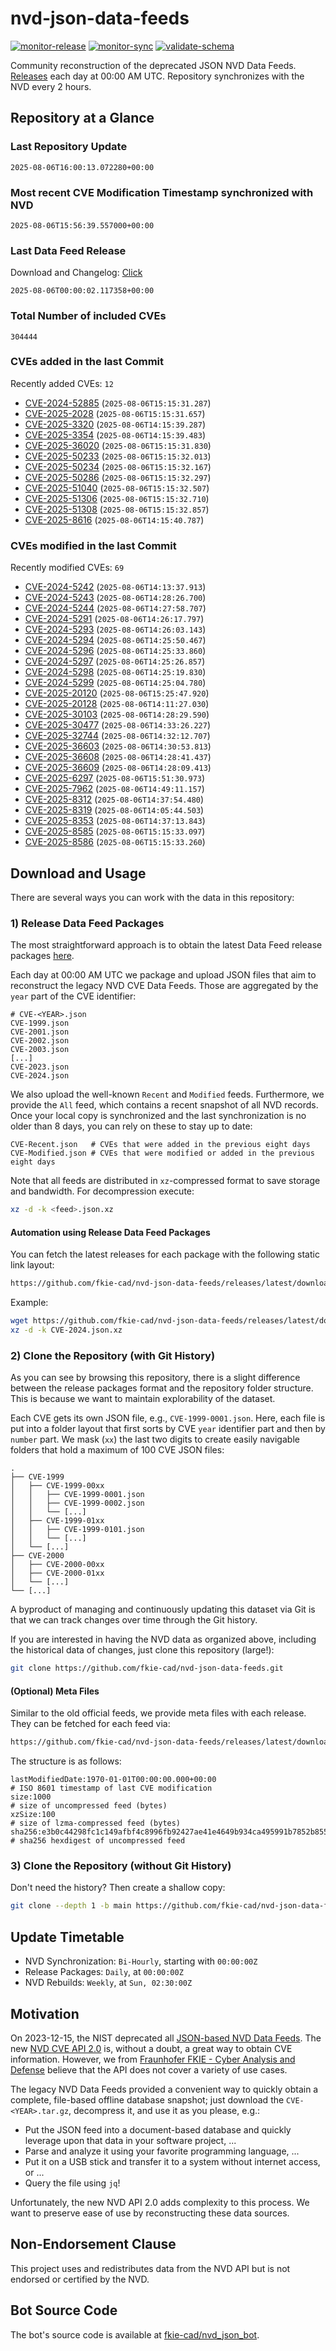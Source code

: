 # nvd-json-data-feeds

[![monitor-release](https://github.com/fkie-cad/nvd-json-data-feeds/actions/workflows/monitor_release.yml/badge.svg)](https://github.com/fkie-cad/nvd-json-data-feeds/actions/workflows/monitor_release.yml)
[![monitor-sync](https://github.com/fkie-cad/nvd-json-data-feeds/actions/workflows/monitor_sync.yml/badge.svg)](https://github.com/fkie-cad/nvd-json-data-feeds/actions/workflows/monitor_sync.yml)
[![validate-schema](https://github.com/fkie-cad/nvd-json-data-feeds/actions/workflows/validate_schema.yml/badge.svg)](https://github.com/fkie-cad/nvd-json-data-feeds/actions/workflows/validate_schema.yml)

Community reconstruction of the deprecated JSON NVD Data Feeds.
[Releases](https://github.com/fkie-cad/nvd-json-data-feeds/releases/latest) each day at 00:00 AM UTC.
Repository synchronizes with the NVD every 2 hours.

## Repository at a Glance

### Last Repository Update

```plain
2025-08-06T16:00:13.072280+00:00
```

### Most recent CVE Modification Timestamp synchronized with NVD

```plain
2025-08-06T15:56:39.557000+00:00
```

### Last Data Feed Release

Download and Changelog: [Click](https://github.com/fkie-cad/nvd-json-data-feeds/releases/latest)

```plain
2025-08-06T00:00:02.117358+00:00
```

### Total Number of included CVEs

```plain
304444
```

### CVEs added in the last Commit

Recently added CVEs: `12`

- [CVE-2024-52885](CVE-2024/CVE-2024-528xx/CVE-2024-52885.json) (`2025-08-06T15:15:31.287`)
- [CVE-2025-2028](CVE-2025/CVE-2025-20xx/CVE-2025-2028.json) (`2025-08-06T15:15:31.657`)
- [CVE-2025-3320](CVE-2025/CVE-2025-33xx/CVE-2025-3320.json) (`2025-08-06T14:15:39.287`)
- [CVE-2025-3354](CVE-2025/CVE-2025-33xx/CVE-2025-3354.json) (`2025-08-06T14:15:39.483`)
- [CVE-2025-36020](CVE-2025/CVE-2025-360xx/CVE-2025-36020.json) (`2025-08-06T15:15:31.830`)
- [CVE-2025-50233](CVE-2025/CVE-2025-502xx/CVE-2025-50233.json) (`2025-08-06T15:15:32.013`)
- [CVE-2025-50234](CVE-2025/CVE-2025-502xx/CVE-2025-50234.json) (`2025-08-06T15:15:32.167`)
- [CVE-2025-50286](CVE-2025/CVE-2025-502xx/CVE-2025-50286.json) (`2025-08-06T15:15:32.297`)
- [CVE-2025-51040](CVE-2025/CVE-2025-510xx/CVE-2025-51040.json) (`2025-08-06T15:15:32.507`)
- [CVE-2025-51306](CVE-2025/CVE-2025-513xx/CVE-2025-51306.json) (`2025-08-06T15:15:32.710`)
- [CVE-2025-51308](CVE-2025/CVE-2025-513xx/CVE-2025-51308.json) (`2025-08-06T15:15:32.857`)
- [CVE-2025-8616](CVE-2025/CVE-2025-86xx/CVE-2025-8616.json) (`2025-08-06T14:15:40.787`)


### CVEs modified in the last Commit

Recently modified CVEs: `69`

- [CVE-2024-5242](CVE-2024/CVE-2024-52xx/CVE-2024-5242.json) (`2025-08-06T14:13:37.913`)
- [CVE-2024-5243](CVE-2024/CVE-2024-52xx/CVE-2024-5243.json) (`2025-08-06T14:28:26.700`)
- [CVE-2024-5244](CVE-2024/CVE-2024-52xx/CVE-2024-5244.json) (`2025-08-06T14:27:58.707`)
- [CVE-2024-5291](CVE-2024/CVE-2024-52xx/CVE-2024-5291.json) (`2025-08-06T14:26:17.797`)
- [CVE-2024-5293](CVE-2024/CVE-2024-52xx/CVE-2024-5293.json) (`2025-08-06T14:26:03.143`)
- [CVE-2024-5294](CVE-2024/CVE-2024-52xx/CVE-2024-5294.json) (`2025-08-06T14:25:50.467`)
- [CVE-2024-5296](CVE-2024/CVE-2024-52xx/CVE-2024-5296.json) (`2025-08-06T14:25:33.860`)
- [CVE-2024-5297](CVE-2024/CVE-2024-52xx/CVE-2024-5297.json) (`2025-08-06T14:25:26.857`)
- [CVE-2024-5298](CVE-2024/CVE-2024-52xx/CVE-2024-5298.json) (`2025-08-06T14:25:19.830`)
- [CVE-2024-5299](CVE-2024/CVE-2024-52xx/CVE-2024-5299.json) (`2025-08-06T14:25:04.780`)
- [CVE-2025-20120](CVE-2025/CVE-2025-201xx/CVE-2025-20120.json) (`2025-08-06T15:25:47.920`)
- [CVE-2025-20128](CVE-2025/CVE-2025-201xx/CVE-2025-20128.json) (`2025-08-06T14:11:27.030`)
- [CVE-2025-30103](CVE-2025/CVE-2025-301xx/CVE-2025-30103.json) (`2025-08-06T14:28:29.590`)
- [CVE-2025-30477](CVE-2025/CVE-2025-304xx/CVE-2025-30477.json) (`2025-08-06T14:33:26.227`)
- [CVE-2025-32744](CVE-2025/CVE-2025-327xx/CVE-2025-32744.json) (`2025-08-06T14:32:12.707`)
- [CVE-2025-36603](CVE-2025/CVE-2025-366xx/CVE-2025-36603.json) (`2025-08-06T14:30:53.813`)
- [CVE-2025-36608](CVE-2025/CVE-2025-366xx/CVE-2025-36608.json) (`2025-08-06T14:28:41.437`)
- [CVE-2025-36609](CVE-2025/CVE-2025-366xx/CVE-2025-36609.json) (`2025-08-06T14:28:09.413`)
- [CVE-2025-6297](CVE-2025/CVE-2025-62xx/CVE-2025-6297.json) (`2025-08-06T15:51:30.973`)
- [CVE-2025-7962](CVE-2025/CVE-2025-79xx/CVE-2025-7962.json) (`2025-08-06T14:49:11.157`)
- [CVE-2025-8312](CVE-2025/CVE-2025-83xx/CVE-2025-8312.json) (`2025-08-06T14:37:54.480`)
- [CVE-2025-8319](CVE-2025/CVE-2025-83xx/CVE-2025-8319.json) (`2025-08-06T14:05:44.503`)
- [CVE-2025-8353](CVE-2025/CVE-2025-83xx/CVE-2025-8353.json) (`2025-08-06T14:37:13.843`)
- [CVE-2025-8585](CVE-2025/CVE-2025-85xx/CVE-2025-8585.json) (`2025-08-06T15:15:33.097`)
- [CVE-2025-8586](CVE-2025/CVE-2025-85xx/CVE-2025-8586.json) (`2025-08-06T15:15:33.260`)


## Download and Usage

There are several ways you can work with the data in this repository:

### 1) Release Data Feed Packages

The most straightforward approach is to obtain the latest Data Feed release packages [here](https://github.com/fkie-cad/nvd-json-data-feeds/releases/latest).

Each day at 00:00 AM UTC we package and upload JSON files that aim to reconstruct the legacy NVD CVE Data Feeds.
Those are aggregated by the `year` part of the CVE identifier:

```
# CVE-<YEAR>.json
CVE-1999.json
CVE-2001.json
CVE-2002.json
CVE-2003.json
[...]
CVE-2023.json
CVE-2024.json
```

We also upload the well-known `Recent` and `Modified` feeds.
Furthermore, we provide the `All` feed, which contains a recent snapshot of all NVD records.
Once your local copy is synchronized and the last synchronization is no older than 8 days, you can rely on these to stay up to date:

```plain
CVE-Recent.json   # CVEs that were added in the previous eight days
CVE-Modified.json # CVEs that were modified or added in the previous eight days
```

Note that all feeds are distributed in `xz`-compressed format to save storage and bandwidth.
For decompression execute:

```sh
xz -d -k <feed>.json.xz
```

#### Automation using Release Data Feed Packages

You can fetch the latest releases for each package with the following static link layout:

```sh
https://github.com/fkie-cad/nvd-json-data-feeds/releases/latest/download/CVE-<YEAR>.json.xz
```

Example:

```sh
wget https://github.com/fkie-cad/nvd-json-data-feeds/releases/latest/download/CVE-2024.json.xz
xz -d -k CVE-2024.json.xz
```

### 2) Clone the Repository (with Git History)

As you can see by browsing this repository, there is a slight difference between the release packages format and the repository folder structure.
This is because we want to maintain explorability of the dataset.

Each CVE gets its own JSON file, e.g., `CVE-1999-0001.json`.
Here, each file is put into a folder layout that first sorts by CVE `year` identifier part and then by `number` part.
We mask (`xx`) the last two digits to create easily navigable folders that hold a maximum of 100 CVE JSON files:

```plain
.
├── CVE-1999
│   ├── CVE-1999-00xx
│   │   ├── CVE-1999-0001.json
│   │   ├── CVE-1999-0002.json
│   │   └── [...]
│   ├── CVE-1999-01xx
│   │   ├── CVE-1999-0101.json
│   │   └── [...]
│   └── [...]
├── CVE-2000
│   ├── CVE-2000-00xx
│   ├── CVE-2000-01xx
│   └── [...]
└── [...]
```

A byproduct of managing and continuously updating this dataset via Git is that we can track changes over time through the Git history.

If you are interested in having the NVD data as organized above, including the historical data of changes, just clone this repository (large!):

```sh
git clone https://github.com/fkie-cad/nvd-json-data-feeds.git
```

#### (Optional) Meta Files

Similar to the old official feeds, we provide meta files with each release. They can be fetched for each feed via:

```sh
https://github.com/fkie-cad/nvd-json-data-feeds/releases/latest/download/CVE-<YEAR>.meta
```

The structure is as follows:

```plain
lastModifiedDate:1970-01-01T00:00:00.000+00:00                          # ISO 8601 timestamp of last CVE modification
size:1000                                                               # size of uncompressed feed (bytes)
xzSize:100                                                              # size of lzma-compressed feed (bytes)
sha256:e3b0c44298fc1c149afbf4c8996fb92427ae41e4649b934ca495991b7852b855 # sha256 hexdigest of uncompressed feed
```

### 3) Clone the Repository (without Git History)

Don't need the history? Then create a shallow copy:

```sh
git clone --depth 1 -b main https://github.com/fkie-cad/nvd-json-data-feeds.git
```


## Update Timetable

* NVD Synchronization: `Bi-Hourly`, starting with `00:00:00Z`
* Release Packages: `Daily`, at `00:00:00Z`
* NVD Rebuilds: `Weekly`, at `Sun, 02:30:00Z`


## Motivation

On 2023-12-15, the NIST deprecated all [JSON-based NVD Data Feeds](https://nvd.nist.gov/vuln/data-feeds#divRetirementBanner-1).
The new [NVD CVE API 2.0](https://nvd.nist.gov/developers/vulnerabilities) is, without a doubt, a great way to obtain CVE information.
However, we from [Fraunhofer FKIE - Cyber Analysis and Defense](https://www.fkie.fraunhofer.de/en/departments/cad.html) believe that the API does not cover a variety of use cases.

The legacy NVD Data Feeds provided a convenient way to quickly obtain a complete, file-based offline database snapshot; just download the `CVE-<YEAR>.tar.gz`, decompress it, and use it as you please, e.g.:

- Put the JSON feed into a document-based database and quickly leverage upon that data in your software project, ...
- Parse and analyze it using your favorite programming language, ...
- Put it on a USB stick and transfer it to a system without internet access, or ...
- Query the file using `jq`!

Unfortunately, the new NVD API 2.0 adds complexity to this process.
We want to preserve ease of use by reconstructing these data sources.

## Non-Endorsement Clause

This project uses and redistributes data from the NVD API but is not endorsed or certified by the NVD.

## Bot Source Code

The bot's source code is available at [fkie-cad/nvd\_json\_bot](https://github.com/fkie-cad/nvd_json_bot).
